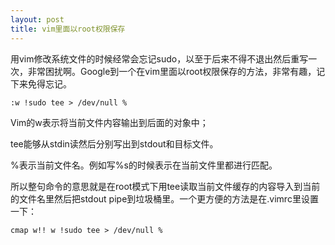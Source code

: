 ```yaml
---
layout: post
title: vim里面以root权限保存
---
```

用vim修改系统文件的时候经常会忘记sudo，以至于后来不得不退出然后重写一次，非常困扰啊。Google到一个在vim里面以root权限保存的方法，非常有趣，记下来免得忘记。

	:w !sudo tee > /dev/null %
Vim的w表示将当前文件内容输出到后面的对象中；

tee能够从stdin读然后分别写出到stdout和目标文件。

%表示当前文件名。例如写%s的时候表示在当前文件里都进行匹配。

所以整句命令的意思就是在root模式下用tee读取当前文件缓存的内容导入到当前的文件名里然后把stdout pipe到垃圾桶里。一个更方便的方法是在.vimrc里设置一下：

	cmap w!! w !sudo tee > /dev/null %

